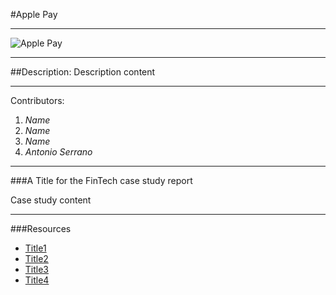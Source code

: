 #Apple Pay

---
![Apple Pay](https://www.google.com/url?sa=i&url=https%3A%2F%2Fwww.atlanticunionbank.com%2Fpersonal%2Fonline-mobile-banking%2Fdigital-payments%2Fapple-pay&psig=AOvVaw2c5njBb0NJ63SX3PQ1Sslf&ust=1613335521545000&source=images&cd=vfe&ved=0CAIQjRxqFwoTCLDG_qnd5-4CFQAAAAAdAAAAABAD)

---

##Description:
Description content

---

Contributors:


1. *Name*
2. *Name*
3. *Name*
4. *Antonio Serrano*

---

###A Title for the FinTech case study report

Case study content

---
###Resources
- [Title1](https://www.example.com)
- [Title2](https://www.example.com)
- [Title3](https://www.example.com)
- [Title4](https://www.example.com)
